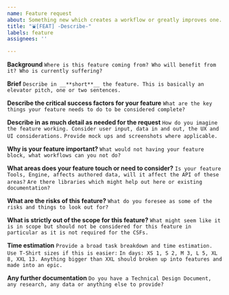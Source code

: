 ```yaml
---
name: Feature request
about: Something new which creates a workflow or greatly improves one.
title: "⛲[FEAT] -Describe-"
labels: feature
assignees: ''

---
```


**Background**
`Where is this feature coming from? Who will benefit from it? Who is currently suffering?`

**Brief**
`Describe in __**short**__ the feature. This is basically an elevator pitch, one or two sentences.`

**Describe the critical success factors for your feature**
`What are the key things your feature needs to do to be considered complete?`

**Describe in as much detail as needed for the request**
`How do you imagine the feature working. Consider user input, data in and out, the UX and UI considerations.`
`Provide mock ups and screenshots where applicable.`

**Why is your feature important?**
`What would not having your feature block, what workflows can you not do?`

**What areas does your feature touch or need to consider?**
`Is your feature Tools, Engine, affects authored data, will it affect the API of these areas?`
`Are there libraries which might help out here or existing documentation?`

**What are the risks of this feature?**
`What do you foresee as some of the risks and things to look out for?`

**What is strictly out of the scope for this feature?**
`What might seem like it is in scope but should not be considered for this feature in particular as it is not required for the CSFs.`

**Time estimation**
`Provide a broad task breakdown and time estimation. Use T-Shirt sizes if this is easier:`
`In days: XS 1, S 2, M 3, L 5, XL 8, XXL 13. Anything bigger than XXL should broken up into features and made into an epic.`

**Any further documentation**
`Do you have a Technical Design Document, any research, any data or anything else to provide?`
